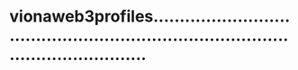 # vionaweb3profiles.........................................................................................................
